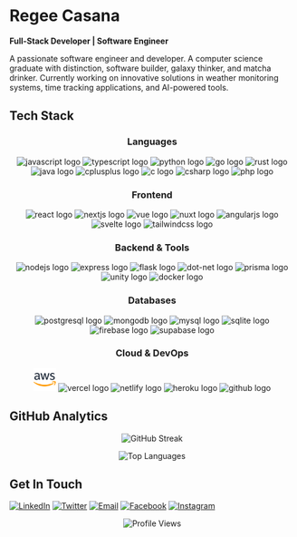 # Regee Casana

**Full-Stack Developer | Software Engineer**

A passionate software engineer and developer. A computer science graduate with distinction, software builder, galaxy thinker, and matcha drinker. Currently working on innovative solutions in weather monitoring systems, time tracking applications, and AI-powered tools.

## Tech Stack

<div align="center">

### Languages

<img src="https://cdn.jsdelivr.net/gh/devicons/devicon/icons/javascript/javascript-original.svg" height="40" alt="javascript logo" />
<img src="https://cdn.jsdelivr.net/gh/devicons/devicon/icons/typescript/typescript-original.svg" height="40" alt="typescript logo" />
<img src="https://cdn.jsdelivr.net/gh/devicons/devicon/icons/python/python-original.svg" height="40" alt="python logo" />
<img src="https://cdn.jsdelivr.net/gh/devicons/devicon/icons/go/go-original.svg" height="40" alt="go logo" />
<img src="https://github.com/devicons/devicon/tree/v2.16.0/icons/rust/rust-original.svg" height="40" alt="rust logo" />
<img src="https://cdn.jsdelivr.net/gh/devicons/devicon/icons/java/java-original.svg" height="40" alt="java logo" />
<img src="https://cdn.jsdelivr.net/gh/devicons/devicon/icons/cplusplus/cplusplus-original.svg" height="40" alt="cplusplus logo" />
<img src="https://cdn.jsdelivr.net/gh/devicons/devicon/icons/c/c-original.svg" height="40" alt="c logo" />
<img src="https://cdn.jsdelivr.net/gh/devicons/devicon/icons/csharp/csharp-original.svg" height="40" alt="csharp logo" />
<img src="https://cdn.jsdelivr.net/gh/devicons/devicon/icons/php/php-original.svg" height="40" alt="php logo" />

### Frontend

<img src="https://cdn.jsdelivr.net/gh/devicons/devicon/icons/react/react-original.svg" height="40" alt="react logo" />
<img src="https://cdn.jsdelivr.net/gh/devicons/devicon/icons/nextjs/nextjs-original.svg" height="40" alt="nextjs logo" />
<img src="https://cdn.jsdelivr.net/gh/devicons/devicon/icons/vuejs/vuejs-original.svg" height="40" alt="vue logo" />
<img src="https://cdn.jsdelivr.net/gh/devicons/devicon/icons/nuxtjs/nuxtjs-original.svg" height="40" alt="nuxt logo" />
<img src="https://cdn.jsdelivr.net/gh/devicons/devicon/icons/angularjs/angularjs-original.svg" height="40" alt="angularjs logo" />
<img src="https://cdn.jsdelivr.net/gh/devicons/devicon/icons/svelte/svelte-original.svg" height="40" alt="svelte logo" />
<img src="https://cdn.jsdelivr.net/gh/devicons/devicon/icons/tailwindcss/tailwindcss-original-wordmark.svg" height="40" alt="tailwindcss logo" />

### Backend & Tools

<img src="https://cdn.jsdelivr.net/gh/devicons/devicon/icons/nodejs/nodejs-original.svg" height="40" alt="nodejs logo" />
<img src="https://cdn.jsdelivr.net/gh/devicons/devicon/icons/express/express-original.svg" height="40" alt="express logo" />
<img src="https://cdn.jsdelivr.net/gh/devicons/devicon/icons/flask/flask-original.svg" height="40" alt="flask logo" />
<img src="https://cdn.jsdelivr.net/gh/devicons/devicon/icons/dot-net/dot-net-original.svg" height="40" alt="dot-net logo" />
<img src="https://cdn.jsdelivr.net/gh/devicons/devicon/icons/prisma/prisma-original.svg" height="40" alt="prisma logo" />
<img src="https://cdn.jsdelivr.net/gh/devicons/devicon/icons/unity/unity-original.svg" height="40" alt="unity logo" />
<img src="https://cdn.jsdelivr.net/gh/devicons/devicon/icons/docker/docker-original.svg" height="40" alt="docker logo" />

### Databases

<img src="https://cdn.jsdelivr.net/gh/devicons/devicon/icons/postgresql/postgresql-original.svg" height="40" alt="postgresql logo" />
<img src="https://cdn.jsdelivr.net/gh/devicons/devicon/icons/mongodb/mongodb-original.svg" height="40" alt="mongodb logo" />
<img src="https://cdn.jsdelivr.net/gh/devicons/devicon/icons/mysql/mysql-original.svg" height="40" alt="mysql logo" />
<img src="https://cdn.jsdelivr.net/gh/devicons/devicon/icons/sqlite/sqlite-original.svg" height="40" alt="sqlite logo" />
<img src="https://cdn.jsdelivr.net/gh/devicons/devicon/icons/firebase/firebase-plain.svg" height="40" alt="firebase logo" />
<img src="https://cdn.jsdelivr.net/gh/devicons/devicon/icons/supabase/supabase-original.svg" height="40" alt="supabase logo" />

### Cloud & DevOps

<img src="https://github.com/devicons/devicon/blob/v2.16.0/icons/amazonwebservices/amazonwebservices-original-wordmark.svg" height="40" alt="amazonwebservices logo" />
<img src="https://cdn.jsdelivr.net/gh/devicons/devicon/icons/vercel/vercel-original.svg" height="40" alt="vercel logo" />
<img src="https://cdn.jsdelivr.net/gh/devicons/devicon/icons/netlify/netlify-original.svg" height="40" alt="netlify logo" />
<img src="https://cdn.jsdelivr.net/gh/devicons/devicon/icons/heroku/heroku-original.svg" height="40" alt="heroku logo" />
<img src="https://cdn.jsdelivr.net/gh/devicons/devicon/icons/github/github-original.svg" height="40" alt="github logo" />

</div>

## GitHub Analytics

<div align="center">

![GitHub Streak](https://github-readme-streak-stats.herokuapp.com/?user=rekasa7000&theme=tokyonight&hide_border=true&background=0D1117)

![Top Languages](https://github-readme-stats.vercel.app/api/top-langs/?username=rekasa7000&layout=compact&theme=tokyonight&hide_border=true&bg_color=0D1117)

</div>

## Get In Touch

[![LinkedIn](https://img.shields.io/badge/LinkedIn-0077B5?style=flat&logo=linkedin&logoColor=white)](https://linkedin.com/in/rekasa)
[![Twitter](https://img.shields.io/badge/Twitter-1DA1F2?style=flat&logo=twitter&logoColor=white)](https://x.com/regeewashere)
[![Email](https://img.shields.io/badge/Email-D14836?style=flat&logo=gmail&logoColor=white)](mailto:regeecasana57@gmail.com)
[![Facebook](https://img.shields.io/badge/Facebook-1877F2?style=flat&logo=facebook&logoColor=white)](https://facebook.com/rekasa7000)
[![Instagram](https://img.shields.io/badge/Instagram-E4405F?style=flat&logo=instagram&logoColor=white)](https://instagram.com/rekasa7000)

<div align="center">

![Profile Views](https://komarev.com/ghpvc/?username=rekasa7000&color=blueviolet&style=flat)

</div>

